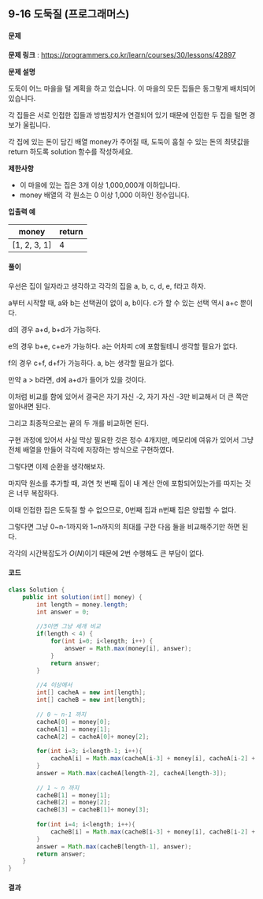 ## 9-16 도둑질 (프로그래머스)

#### 문제

**문제 링크** : https://programmers.co.kr/learn/courses/30/lessons/42897

**문제 설명**

도둑이 어느 마을을 털 계획을 하고 있습니다. 이 마을의 모든 집들은 동그랗게 배치되어 있습니다.

각 집들은 서로 인접한 집들과 방범장치가 연결되어 있기 때문에 인접한 두 집을 털면 경보가 울립니다.

각 집에 있는 돈이 담긴 배열 money가 주어질 때, 도둑이 훔칠 수 있는 돈의 최댓값을 return 하도록 solution 함수를 작성하세요.

**제한사항**

- 이 마을에 있는 집은 3개 이상 1,000,000개 이하입니다.
- money 배열의 각 원소는 0 이상 1,000 이하인 정수입니다.

**입출력 예**

| money        | return |
| ------------ | ------ |
| [1, 2, 3, 1] | 4      |



#### 풀이

우선은 집이 일자라고 생각하고 각각의 집을 a, b, c, d, e, f라고 하자.

a부터 시작할 때, a와 b는 선택권이 없이 a, b이다. c가 할 수 있는 선택 역시 a+c 뿐이다.

d의 경우 a+d, b+d가 가능하다.

e의 경우 b+e, c+e가 가능하다. a는 어차피 c에 포함될테니 생각할 필요가 없다.

f의 경우 c+f, d+f가 가능하다. a, b는 생각할 필요가 없다.

만약 a > b라면, d에 a+d가 들어가 있을 것이다.



이처럼 비교를 함에 있어서 결국은 자기 자신 -2, 자기 자신 -3만 비교해서 더 큰 쪽만 알아내면 된다.

그리고 최종적으로는 끝의 두 개를 비교하면 된다.

구현 과정에 있어서 사실 막상 필요한 것은 정수 4개지만, 메모리에 여유가 있어서 그냥 전체 배열을 만들어 각각에 저장하는 방식으로 구현하였다.



그렇다면 이제 순환을 생각해보자.

마지막 원소를 추가할 때, 과연 첫 번째 집이 내 계산 안에 포함되어있는가를 따지는 것은 너무 복잡하다.



이때 인접한 집은 도둑질 할 수 없으므로, 0번째 집과 n번째 집은 양립할 수 없다.

그렇다면 그냥 0~n-1까지와 1~n까지의 최대를 구한 다음 둘을 비교해주기만 하면 된다.

각각의 시간복잡도가 $O(N)$이기 때문에 2번 수행해도 큰 부담이 없다.



#### 코드

````java
class Solution {
    public int solution(int[] money) {
    	int length = money.length;
    	int answer = 0;
    	
    	//3이면 그냥 세개 비교
    	if(length < 4) {
    		for(int i=0; i<length; i++) {
    			answer = Math.max(money[i], answer);
    		}
    		return answer;
    	}
    	
    	//4 이상에서
    	int[] cacheA = new int[length];
        int[] cacheB = new int[length];
        
        // 0 ~ n-1 까지
        cacheA[0] = money[0];
        cacheA[1] = money[1];
        cacheA[2] = cacheA[0]+ money[2];
        
        for(int i=3; i<length-1; i++){
            cacheA[i] = Math.max(cacheA[i-3] + money[i], cacheA[i-2] + money[i]);
        }
        answer = Math.max(cacheA[length-2], cacheA[length-3]);
        
        // 1 ~ n 까지
        cacheB[1] = money[1];
        cacheB[2] = money[2];
        cacheB[3] = cacheB[1]+ money[3];
        
        for(int i=4; i<length; i++){
            cacheB[i] = Math.max(cacheB[i-3] + money[i], cacheB[i-2] + money[i]);
        }
        answer = Math.max(cacheB[length-1], answer);
        return answer;
    }
}
````



#### 결과

